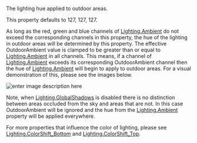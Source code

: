 The lighting hue applied to outdoor areas.

This property defaults to 127, 127, 127.

As long as the red, green and blue channels of [Lighting.Ambient](https://developer.roblox.com/api-reference/property/Lighting/Ambient) do not exceed the corresponding channels in this property, the hue of the lighting in outdoor areas will be determined by this property. The effective OutdoorAmbient value is clamped to be greater than or equal to [Lighting.Ambient](https://developer.roblox.com/api-reference/property/Lighting/Ambient) in all channels. This means, if a channel of [Lighting.Ambient](https://developer.roblox.com/api-reference/property/Lighting/Ambient) exceeds its corresponding OutdoorAmbient channel then the hue of [Lighting.Ambient](https://developer.roblox.com/api-reference/property/Lighting/Ambient) will begin to apply to outdoor areas. For a visual demonstration of this, please see the images below.

![enter image description here][1]

Note, when [Lighting.GlobalShadows](https://developer.roblox.com/api-reference/property/Lighting/GlobalShadows) is disabled there is no distinction between areas occluded from the sky and areas that are not. In this case OutdoorAmbient will be ignored and the hue from the [Lighting.Ambient](https://developer.roblox.com/api-reference/property/Lighting/Ambient) property will be applied everywhere.

For more properties that influence the color of lighting, please see [Lighting.ColorShift_Bottom](https://developer.roblox.com/api-reference/property/Lighting/ColorShift_Bottom) and [Lighting.ColorShift_Top](https://developer.roblox.com/api-reference/property/Lighting/ColorShift_Top).

[1]: https://developer.roblox.com/assets/blt6e6c67086eab8c57/Ambient.png